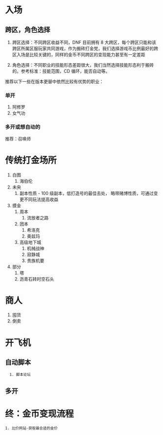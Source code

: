 # 入场

## 跨区，角色选择

1. 跨区选择：不同跨区收益不同，DNF 目前拥有 8 大跨区，每个跨区只能和该跨区所属区服玩家共同游戏，作为搬砖打金党，我们选择游戏币比例最好的跨区入场是比较关键的，同样的金币不同跨区的变现能力甚至有一定差距

2. 角色选择：不同职业的技能形态差距很大，我们当然选择技能形态利于搬砖的。参考标准：技能范围，CD 循环，能否自动等。

推荐以下一些在版本更替中依然比较有优势的职业：

### 单开

1. 阿修罗
2. 女气功

### 多开或想自动的

推荐：召唤师

# 传统打金场所

1.  白图
    1. 海伯伦
2.  未央
    1. 副本性质 - 100 级副本，低打造号的最佳去处， 略带赌博性质，可通过变更不同玩法提高收益
3.  摸金
    1. 周本
       1. 流放者之路
    2. 团本
       1. 希洛克
       2. 奥兹玛
    3. 高级地下城
       1. 机械战神
       2. 寂静城
       3. 贵族机要
 4. 部分
    1. 塔
    2. 沥青石转时空石头
# 商人

1.  囤货
2.  倒卖

# 开飞机

## 自动脚本

      1. 脚本论坛

## 多开

# 终：金币变现流程

    1. 比价网站-获取最合适的金价



